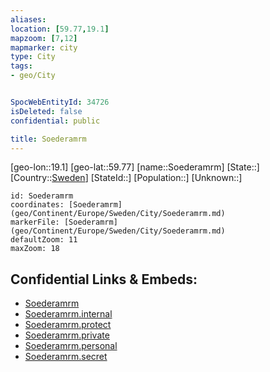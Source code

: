 ```yaml
---
aliases: 
location: [59.77,19.1]
mapzoom: [7,12] 
mapmarker: city 
type: City
tags:
- geo/City


SpocWebEntityId: 34726
isDeleted: false
confidential: public

title: Soederamrm
---
```

[geo-lon::19.1]
[geo-lat::59.77]
[name::Soederamrm]
[State::]
[Country::[Sweden](geo/Continent/Europe/Sweden.md)]
[StateId::]
[Population::]
[Unknown::]


```leaflet
id: Soederamrm
coordinates: [Soederamrm](geo/Continent/Europe/Sweden/City/Soederamrm.md)
markerFile: [Soederamrm](geo/Continent/Europe/Sweden/City/Soederamrm.md)
defaultZoom: 11 
maxZoom: 18
```


## Confidential Links & Embeds: 
- [Soederamrm](../../../../../../_public/geo/Continent/Europe/Sweden/City/Soederamrm.md) 
- [Soederamrm.internal](../../../../../../_internal/geo/Continent/Europe/Sweden/City/Soederamrm.internal.md) 
- [Soederamrm.protect](../../../../../../_protect/geo/Continent/Europe/Sweden/City/Soederamrm.protect.md) 
- [Soederamrm.private](../../../../../../_private/geo/Continent/Europe/Sweden/City/Soederamrm.private.md) 
- [Soederamrm.personal](../../../../../../_personal/geo/Continent/Europe/Sweden/City/Soederamrm.personal.md) 
- [Soederamrm.secret](../../../../../../_secret/geo/Continent/Europe/Sweden/City/Soederamrm.secret.md) 
